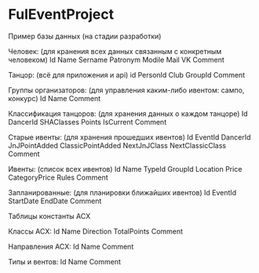 # FulEventProject
Пример базы данных (на стадии разработки)
  
  Человек: (для кранения всех данных связанным с конкретным человеком)
    Id
    Name
    Sername
    Patronym
    Modile
    Mail
    VK
    Comment

  Танцор: (всё для приложения и api)
    id
    PersonId
    Club
    GroupId
    Comment

  Группы организаторов: (для управления каким-либо ивентом: сампо, конкурс)
    Id
    Name
    Comment
  
  Классификация танцоров: (для хранения данных о каждом танцоре)
    Id
    DancerId
    SHAClasses
    Points
    IsCurrent
    Comment
  
  Старые ивенты: (для хранения прошедших ивентов)
    Id
    EventId
    DancerId
    JnJPointAdded
    ClassicPointAdded
    NextJnJClass
    NextClassicClass
    Comment

  Ивенты: (список всех ивентов)
    Id
    Name
    TypeId
    GroupId
    Location
    Price
    СategoryPrice
    Rules
    Comment

  Запланированные: (для планировки ближайших ивентов)
    Id
    EventId
    StartDate
    EndDate
    Comment

    
    
Таблицы константы АСХ

 Классы АСХ: 
  Id
  Name
  Direction
  TotalPoints
  Comment

Направления АСХ:
  Id
  Name
  Comment

Типы и вентов:
  Id
  Name
  Comment

